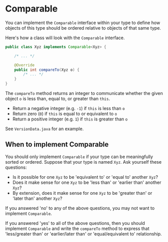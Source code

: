 # Comparable

You can implement the `Comparable` interface within your type to define how objects of this type should be ordered relative to objects of that same type.

Here's how a class will look with the `Comparable` interface.

```java
public class Xyz implements Comparable<Xyz> {

    /* ... */

	@Override
	public int compareTo(Xyz o) {
        /* ... */
    }
}
```

The `compareTo` method returns an integer to communicate whether the given object `o` is less than, equal to, or greater than `this`.

- Return a negative integer (e.g. `-1`) if `this` is less than `o`
- Return zero (`0`) if `this` is equal to or equivalent to `o`
- Return a positive integer (e.g. `1`) if `this` is greater than `o`

See `VersionData.java` for an example.


## When to implement Comparable

You should only implement `Comparable` if your type can be meaningfully sorted or ordered. Suppose that your type is named `Xyz`. Ask yourself these questions:

- Is it possible for one `Xyz` to be 'equivalent to' or 'equal to' another `Xyz`?
- Does it make sense for one `Xyz` to be 'less than' or 'earlier than' another `Xyz`?
- By extension, does it make sense for one `Xyz` to be 'greater than' or 'later than' another `Xyz`?

If you answered 'no' to any of the above questions, you may not want to implement `Comparable`.

If you answered 'yes' to all of the above questions, then you should implement `Comparable` and write the `compareTo` method to express that 'less/greater than' or 'earlier/later than' or 'equal/equivalent to' relationship.

